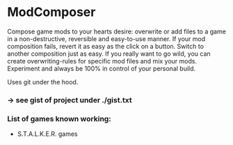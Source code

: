 # ModComposer #

Compose game mods to your hearts desire: overwrite or add files to a game in a non-destructive, reversible and easy-to-use manner. If your mod composition fails,
revert it as easy as the click on a button. Switch to another composition just as easy. If you really want to go wild, you can create overwriting-rules for specific mod files and mix your mods. 
Experiment and always be 100% in control of your personal build.

Uses git under the hood.

### -> see gist of project under ./gist.txt ###

### List of games known working: ###

* S.T.A.L.K.E.R. games


